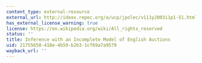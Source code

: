 ```yaml
---
content_type: external-resource
external_url: http://ideas.repec.org/a/ucp/jpolec/v111y2003i1p1-51.html
has_external_license_warning: true
license: https://en.wikipedia.org/wiki/All_rights_reserved
status: ''
title: Inference with an Incomplete Model of English Auctions
uid: 21755650-418e-4b59-b2b3-1cf69a7a9579
wayback_url: ''
---
```


